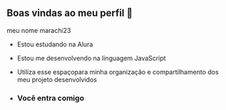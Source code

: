 ## Boas vindas ao meu perfil 💙

meu nome marachi23

- Estou estudando na Alura
- Estou me desenvolvendo na linguagem JavaScript
- Utiliza esse espaçopara minha organização e compartilhamento dos meu projeto desenvolvidos

- ### Você entra comigo 
